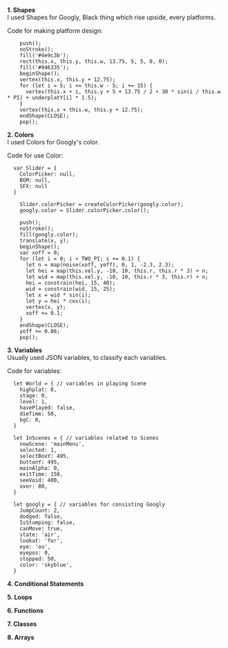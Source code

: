**1. Shapes**  
I used Shapes for Googly, Black thing which rise upside, every platforms.  
  
Code for making platform design:  
``` 
    push();
    noStroke();
    fill('#4e9c3b');
    rect(this.x, this.y, this.w, 13.75, 5, 5, 0, 0);
    fill('#946335');
    beginShape();
    vertex(this.x, this.y + 12.75);
    for (let i = 5; i <= this.w - 5; i += 15) {
      vertex(this.x + i, this.y + 5 + 13.75 / 2 + 30 * sin(i / this.w * PI) + underplatY[i] * 1.5);
    }
    vertex(this.x + this.w, this.y + 12.75);
    endShape(CLOSE);
    pop();  
```
    
**2. Colors**  
I used Colors for Googly's color.  
  
Code for use Color:  
```
  var Slider = {
    ColorPicker: null,
    BGM: null,
    SFX: null
  }

    Slider.colorPicker = createColorPicker(googly.color);
    googly.color = Slider.colorPicker.color();
    
    push();
    noStroke();
    fill(googly.color);
    translate(x, y);
    beginShape();
    var xoff = 0;
    for (let i = 0; i < TWO_PI; i += 0.1) {
      let n = map(noise(xoff, yoff), 0, 1, -2.3, 2.3);
      let hei = map(this.vel.y, -10, 10, this.r, this.r * 3) + n;
      let wid = map(this.vel.y, -10, 10, this.r * 3, this.r) + n;
      hei = constrain(hei, 15, 40);
      wid = constrain(wid, 15, 25);
      let x = wid * sin(i);
      let y = hei * cos(i);
      vertex(x, y);
      xoff += 0.1;
    }
    endShape(CLOSE);
    yoff += 0.06;
    pop();
```  

**3. Variables**  
Usually used JSON variables, to classify each variables.

Code for variables:
```
  let World = { // variables in playing Scene
    highplat: 0,
    stage: 0,
    level: 1,
    havePlayed: false,
    dieTime: 50,
    bgC: 0,
  }
  
  let InScenes = { // variables related to Scenes
    nowScene: 'mainMenu',
    selected: 1,
    selectBoxY: 495,
    buttonY: 495,
    mainAlpha: 0,
    exitTime: 150,
    seeVoid: 400,
    over: 80,
  }
  
  let googly = { // variables for consisting Googly
    JumpCount: 2,
    dodged: false,
    IsStumping: false,
    canMove: true,
    state: 'air',
    lookat: 'for',
    eye: 'oo',
    eyepos: 0,
    stopped: 50,
    color: 'skyblue',
  }
```

**4. Conditional Statements**

**5. Loops**

**6. Functions**

**7. Classes**

**8. Arrays**

